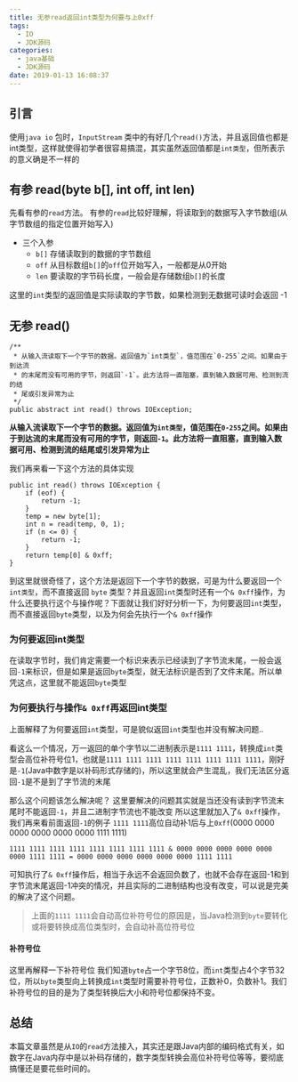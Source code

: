 ```yaml
---
title: 无参read返回int类型为何要与上0xff
tags:
  - IO
  - JDK源码
categories:
  - java基础
  - JDK源码
date: 2019-01-13 16:08:37
---
```


## 引言

使用`java io` 包时，`InputStream` 类中的有好几个`read()`方法，并且返回值也都是int类型，这样就使得初学者很容易搞混，其实虽然返回值都是`int类型`，但所表示的意义确是不一样的


## 有参 read(byte b[], int off, int len)

先看有参的`read`方法。
有参的`read`比较好理解，将读取到的数据写入字节数组(从字节数组的指定位置开始写入)

* 三个入参
	* `b[]`  存储读取到的数据的字节数组
	* `off`  从目标数组`b[]`的`off`位开始写入，一般都是从0开始
	* `len`  要读取的字节码长度，一般会是存储数组`b[]`的长度

这里的`int`类型的返回值是实际读取的字节数，如果检测到无数据可读时会返回 -1

## 无参 read()

```
/**
 * 从输入流读取下一个字节的数据。返回值为`int类型`，值范围在`0-255`之间。如果由于到达流
 * 的末尾而没有可用的字节，则返回`-1`。此方法将一直阻塞，直到输入数据可用、检测到流的结
 * 尾或引发异常为止
 */
public abstract int read() throws IOException;
```

**从输入流读取下一个字节的数据。返回值为`int类型`，值范围在`0-255`之间。如果由于到达流的末尾而没有可用的字节，则返回`-1`。此方法将一直阻塞，直到输入数据可用、检测到流的结尾或引发异常为止**

我们再来看一下这个方法的具体实现

```
public int read() throws IOException {
    if (eof) {
        return -1;
    }
    temp = new byte[1];
    int n = read(temp, 0, 1);
    if (n <= 0) {
        return -1;
    }
    return temp[0] & 0xff;
}
```

到这里就很奇怪了，这个方法是返回下一个字节的数据，可是为什么要返回一个`int类型`，而不直接返回 `byte` 类型？并且返回`int`类型时还有一个`& 0xff`操作，为什么还要执行这个与操作呢？下面就让我们好好分析一下，为何要返回`int`类型，而不直接返回`byte`类型，以及为何会先执行一个`& 0xff`操作

### 为何要返回int类型

在读取字节时，我们肯定需要一个标识来表示已经读到了字节流末尾，一般会返回`-1`来标识，但是如果是返回`byte`类型，就无法标识是否到了文件末尾。所以单凭这点，这里就不能返回`byte`类型

### 为何要执行与操作`& 0xff`再返回int类型

上面解释了为何要返回`int`类型，可是貌似返回`int`类型也并没有解决问题..

看这么一个情况，万一返回的单个字节以二进制表示是`1111 1111`，转换成`int`类型会高位补符号位1，也就是`1111 1111 1111 1111 1111 1111 1111 1111`，刚好是`-1`(Java中数字是以补码形式存储的)，所以这里就会产生混乱，我们无法区分返回`-1`是不是到了字节流的末尾

那么这个问题该怎么解决呢？
这里要解决的问题其实就是当还没有读到字节流末尾时不能返回`-1`，并且二进制字节流也不能改变
所以这里就加入了`& 0xff`操作，我们再来看前面返回`-1`的例子
`1111 1111`高位自动补1后与上`0xff`(0000 0000 0000 0000 0000 0000 1111 1111)

```
1111 1111 1111 1111 1111 1111 1111 1111 & 0000 0000 0000 0000 0000 0000 1111 1111 = 0000 0000 0000 0000 0000 0000 1111 1111
```
可知执行了`& 0xff`操作后，相当于永远不会返回负数了，也就不会存在返回-1和到字节流末尾返回-1冲突的情况，并且实际的二进制结构也没有改变，可以说是完美的解决了这个问题。

> 上面的`1111 1111`会自动高位补符号位的原因是，当Java检测到`byte`要转化或将要转换成高位类型时，会自动补高位符号位

#### 补符号位

这里再解释一下补符号位
我们知道`byte`占一个字节8位，而`int`类型占4个字节32位，所以`byte`类型向上转换成`int`类型时需要补符号位，正数补0，负数补1。我们补符号位的目的是为了类型转换后大小和符号位都保持不变。


## 总结

本篇文章虽然是从`IO`的`read`方法接入，其实还是跟Java内部的编码格式有关，如数字在Java内存中是以补码存储的，数字类型转换会高位补符号位等等，要彻底搞懂还是要花些时间的。






